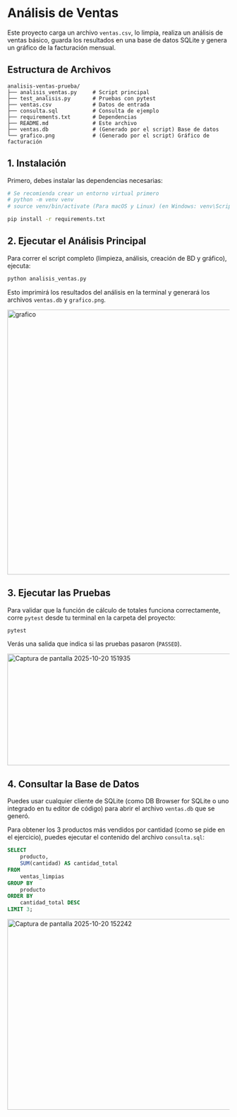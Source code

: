 # Análisis de Ventas

Este proyecto carga un archivo `ventas.csv`, lo limpia, realiza un análisis de ventas básico, guarda los resultados en una base de datos SQLite y genera un gráfico de la facturación mensual.

## Estructura de Archivos

```
analisis-ventas-prueba/
├── analisis_ventas.py     # Script principal
├── test_analisis.py       # Pruebas con pytest
├── ventas.csv             # Datos de entrada
├── consulta.sql           # Consulta de ejemplo
├── requirements.txt       # Dependencias
├── README.md              # Este archivo
├── ventas.db              # (Generado por el script) Base de datos
└── grafico.png            # (Generado por el script) Gráfico de facturación
```

## 1. Instalación

Primero, debes instalar las dependencias necesarias:

```bash
# Se recomienda crear un entorno virtual primero
# python -m venv venv
# source venv/bin/activate (Para macOS y Linux) (en Windows: venv\Scripts\activate)

pip install -r requirements.txt
```

## 2. Ejecutar el Análisis Principal

Para correr el script completo (limpieza, análisis, creación de BD y gráfico), ejecuta:

```bash
python analisis_ventas.py
```

Esto imprimirá los resultados del análisis en la terminal y generará los archivos `ventas.db` y `grafico.png`.

<img width="1000" height="600" alt="grafico" src="https://github.com/user-attachments/assets/4d45046f-d609-4ce9-89e6-3ccb5e9f3e1f" />


## 3. Ejecutar las Pruebas

Para validar que la función de cálculo de totales funciona correctamente, corre `pytest` desde tu terminal en la carpeta del proyecto:

```bash
pytest
```

Verás una salida que indica si las pruebas pasaron (`PASSED`).

<img width="1460" height="253" alt="Captura de pantalla 2025-10-20 151935" src="https://github.com/user-attachments/assets/7cb51aa4-f927-4f00-abd0-f578ae3a2b54" />


## 4. Consultar la Base de Datos

Puedes usar cualquier cliente de SQLite (como DB Browser for SQLite o uno integrado en tu editor de código) para abrir el archivo `ventas.db` que se generó.

Para obtener los 3 productos más vendidos por cantidad (como se pide en el ejercicio), puedes ejecutar el contenido del archivo `consulta.sql`:

```sql
SELECT
    producto,
    SUM(cantidad) AS cantidad_total
FROM
    ventas_limpias
GROUP BY
    producto
ORDER BY
    cantidad_total DESC
LIMIT 3;
```

<img width="863" height="432" alt="Captura de pantalla 2025-10-20 152242" src="https://github.com/user-attachments/assets/84e31b1c-7334-4e61-b6fc-7fe70cbd7684" />
